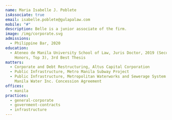 ```yaml
---
name: Maria Isabelle J. Poblete
isAssociate: true
email: isabelle.poblete@gulapalaw.com
mobile: "#"
description: Belle is a junior associate of the firm.
image: /img/corporate.svg
admissions:
  - Philippine Bar, 2020
education:
  - Ateneo de Manila University School of Law, Juris Doctor, 2019 (Second
    Honors, Top 3), 3rd Best Thesis
matters:
  - Corporate and Debt Restructuring, Altus Capital Corporation
  - Public Infrastructure, Metro Manila Subway Project
  - Public Infrastructure, Metropolitan Waterworks and Sewerage System and
    Manila Water Inc. Concession Agreement
offices:
  - manila
practices:
  - general-corporate
  - government-contracts
  - infrastructure
---
```

